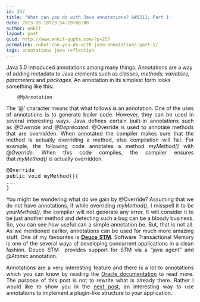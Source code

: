 ```yaml
---
id: 257
title: 'What can you do with Java annotations? &#8211; Part 1'
date: 2013-06-10T23:54:19+00:00
author: ankit
layout: post
guid: http://www.ankit-gupta.com/?p=257
permalink: /what-can-you-do-with-java-annotations-part-1/
tags: annotations java reflection
---
```

Java 5.0 introduced annotations among many things. Annotations are a way of adding metadata to Java elements such as _classes, methods, variables, parameters_ and _packages._ An annotation in its simplest form looks something like this:

<!--more-->

<p style="padding-left: 30px;">
  <code>@MyAnnotation</code>
</p>

<p style="text-align: justify;">
  The &#8216;@&#8217; character means that what follows is an annotation. One of the uses of annotations is to generate boiler code. However, they can be used in several interesting ways. Java defines certain built-in annotations such as <em>@Override </em>and <em>@Deprecated</em>. @Override is used to annotate methods that are overridden. When annotated the compiler makes sure that the method is actually overriding a method, else compilation will fail. For example, the following code annotates a method <em>myMethod()</em> with @<em>Override. </em>When this code compiles, the compiler ensures that <em>myMethod() </em>is actually overridden.
</p>

<pre lang="java">@Override
public void myMethod(){
...
}</pre>

<p style="text-align: justify;">
  You might be wondering what do we gain by @Override? Assuming that we do not have annotations, if while overriding <em>myMethod()</em>, I misspell it to be <em>yourMethod(), </em>the compiler will not generate any error. It will consider it to be just another method and detecting such a bug can be a bloody business. So, you can see how useful can a simple annotation be. But, that is not all. As we mentioned earlier, annotations can be used for much more amazing stuff. One of my favourites is <strong><a href="https://sites.google.com/site/deucestm/">Deuce STM</a>. </strong>Software Transactional Memory is one of the several ways of developing concurrent applications in a clean fashion. Deuce STM  provides support for STM via a &#8220;java agent&#8221; and @<em>Atomic </em>annotation.
</p>

<p style="text-align: justify;">
  Annotations are a very interesting feature and there is a lot to annotations which you can know by reading the <a href="http://docs.oracle.com/javase/tutorial/java/annotations/index.html">Oracle documentation</a> to read more. The purpose of this post is not to rewrite what is already there. Rather I would like to show you in the <a title="What can you do with Java annotations? – Part 2" href="http://www.ankit-gupta.com/what-can-you-do-with-java-annotations-part-2/">next post</a>, an interesting way to use annotations to implement a plugin-like structure to your application.
</p>
